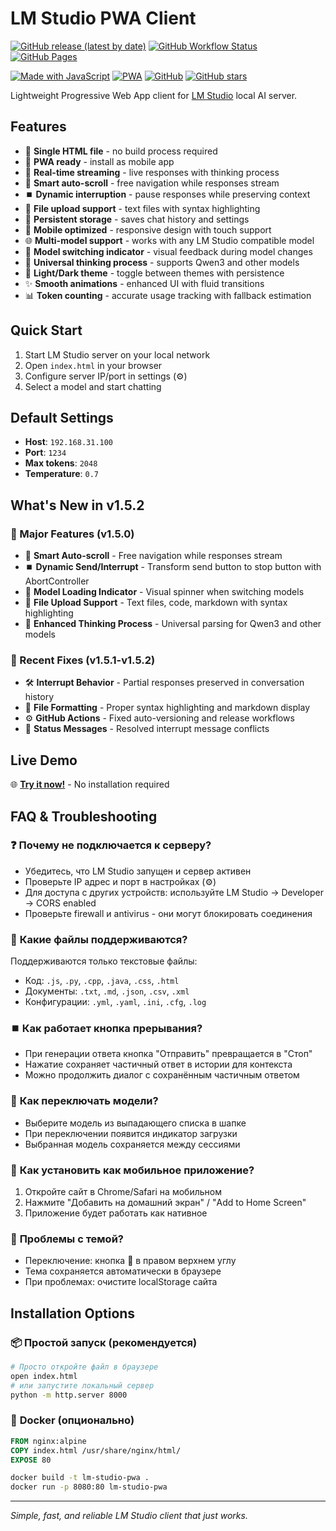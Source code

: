 # LM Studio PWA Client

[![GitHub release (latest by date)](https://img.shields.io/github/v/release/sni10/lm-studio-pwa-client?style=for-the-badge)](https://github.com/sni10/lm-studio-pwa-client/releases)
[![GitHub Workflow Status](https://img.shields.io/github/actions/workflow/status/sni10/lm-studio-pwa-client/test.yml?branch=main&label=tests&style=for-the-badge)](https://github.com/sni10/lm-studio-pwa-client/actions)
[![GitHub Pages](https://img.shields.io/badge/demo-live-brightgreen?style=for-the-badge)](https://sni10.github.io/lm-studio-pwa-client/)

[![Made with JavaScript](https://img.shields.io/badge/made%20with-javascript-yellow.svg?style=flat-square)](https://github.com/sni10/lm-studio-pwa-client)
[![PWA](https://img.shields.io/badge/PWA-enabled-blue.svg?style=flat-square)](https://web.dev/progressive-web-apps/)
[![GitHub](https://img.shields.io/github/license/sni10/lm-studio-pwa-client?style=flat-square)](https://github.com/sni10/lm-studio-pwa-client/blob/main/LICENSE)
[![GitHub stars](https://img.shields.io/github/stars/sni10/lm-studio-pwa-client?style=social)](https://github.com/sni10/lm-studio-pwa-client)

Lightweight Progressive Web App client for [LM Studio](https://lmstudio.ai/) local AI server.

## Features

- 🚀 **Single HTML file** - no build process required
- 📱 **PWA ready** - install as mobile app  
- 🔄 **Real-time streaming** - live responses with thinking process
- 🧠 **Smart auto-scroll** - free navigation while responses stream
- ⏹️ **Dynamic interruption** - pause responses while preserving context
- 📁 **File upload support** - text files with syntax highlighting
- 💾 **Persistent storage** - saves chat history and settings
- 🎨 **Mobile optimized** - responsive design with touch support
- 🌐 **Multi-model support** - works with any LM Studio compatible model
- 🔄 **Model switching indicator** - visual feedback during model changes
- 🤖 **Universal thinking process** - supports Qwen3 and other models
- 🌙 **Light/Dark theme** - toggle between themes with persistence
- ✨ **Smooth animations** - enhanced UI with fluid transitions
- 📊 **Token counting** - accurate usage tracking with fallback estimation

## Quick Start

1. Start LM Studio server on your local network
2. Open `index.html` in your browser
3. Configure server IP/port in settings (⚙️)
4. Select a model and start chatting

## Default Settings

- **Host**: `192.168.31.100`
- **Port**: `1234`
- **Max tokens**: `2048`
- **Temperature**: `0.7`

## What's New in v1.5.2

### 🎯 Major Features (v1.5.0)
- 🧠 **Smart Auto-scroll** - Free navigation while responses stream
- ⏹️ **Dynamic Send/Interrupt** - Transform send button to stop button with AbortController
- 🔄 **Model Loading Indicator** - Visual spinner when switching models  
- 📁 **File Upload Support** - Text files, code, markdown with syntax highlighting
- 🤖 **Enhanced Thinking Process** - Universal parsing for Qwen3 and other models

### 🔧 Recent Fixes (v1.5.1-v1.5.2)
- 🛠️ **Interrupt Behavior** - Partial responses preserved in conversation history
- 📄 **File Formatting** - Proper syntax highlighting and markdown display
- ⚙️ **GitHub Actions** - Fixed auto-versioning and release workflows
- 🐛 **Status Messages** - Resolved interrupt message conflicts

## Live Demo

🌐 **[Try it now!](https://sni10.github.io/lm-studio-pwa-client/)** - No installation required

## FAQ & Troubleshooting

### ❓ **Почему не подключается к серверу?**
- Убедитесь, что LM Studio запущен и сервер активен
- Проверьте IP адрес и порт в настройках (⚙️)
- Для доступа с других устройств: используйте LM Studio → Developer → CORS enabled
- Проверьте firewall и antivirus - они могут блокировать соединения

### 📁 **Какие файлы поддерживаются?**
Поддерживаются только текстовые файлы:
- Код: `.js`, `.py`, `.cpp`, `.java`, `.css`, `.html`
- Документы: `.txt`, `.md`, `.json`, `.csv`, `.xml`
- Конфигурации: `.yml`, `.yaml`, `.ini`, `.cfg`, `.log`

### ⏹️ **Как работает кнопка прерывания?**
- При генерации ответа кнопка "Отправить" превращается в "Стоп" 
- Нажатие сохраняет частичный ответ в истории для контекста
- Можно продолжить диалог с сохранённым частичным ответом

### 🔄 **Как переключать модели?**
- Выберите модель из выпадающего списка в шапке
- При переключении появится индикатор загрузки
- Выбранная модель сохраняется между сессиями

### 📱 **Как установить как мобильное приложение?**
1. Откройте сайт в Chrome/Safari на мобильном
2. Нажмите "Добавить на домашний экран" / "Add to Home Screen"
3. Приложение будет работать как нативное

### 🌙 **Проблемы с темой?**
- Переключение: кнопка 🌙 в правом верхнем углу
- Тема сохраняется автоматически в браузере
- При проблемах: очистите localStorage сайта

## Installation Options

### 📦 **Простой запуск (рекомендуется)**
```bash
# Просто откройте файл в браузере
open index.html
# или запустите локальный сервер
python -m http.server 8000
```

### 🐳 **Docker (опционально)**
```dockerfile
FROM nginx:alpine
COPY index.html /usr/share/nginx/html/
EXPOSE 80
```

```bash
docker build -t lm-studio-pwa .
docker run -p 8080:80 lm-studio-pwa
```

---

*Simple, fast, and reliable LM Studio client that just works.*